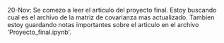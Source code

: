 20-Nov: Se comezo a leer el articulo del proyecto final. Estoy buscando cual es el archivo de la matriz de covarianza mas actualizado. Tambien estoy guardando notas importantes sobre el articulo en el archivo 'Proyecto_final.ipynb'.
